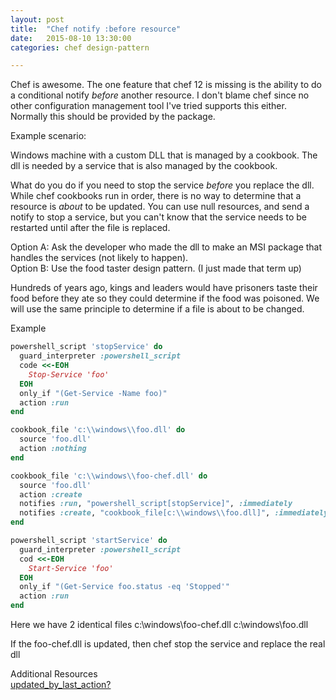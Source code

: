 ```yaml
---
layout: post
title:  "Chef notify :before resource"
date:   2015-08-10 13:30:00
categories: chef design-pattern  

---
```


Chef is awesome. The one feature that chef 12 is missing is the ability to do a conditional notify *before* another resource. I don't blame chef since no other configuration management tool I've tried supports this either. Normally this should be provided by the package.

Example scenario:

Windows machine with a custom DLL that is managed by a cookbook. The dll is needed by a service that is also managed by the cookbook.

What do you do if you need to stop the service *before* you replace the dll. While chef cookbooks run in order, there is no way to determine that a resource is *about* to be updated. You can use null resources, and send a notify to stop a service, but you can't know that the service needs to be restarted until after the file is replaced.

Option A: Ask the developer who made the dll to make an MSI package that handles the services (not likely to happen).  
Option B: Use the food taster design pattern. (I just made that term up)  

Hundreds of years ago, kings and leaders would have prisoners taste their food before they ate so they could determine if the food was poisoned. We will use the same principle to determine if a file is about to be changed.

Example  

```ruby
powershell_script 'stopService' do
  guard_interpreter :powershell_script
  code <<-EOH
    Stop-Service 'foo'
  EOH
  only_if "(Get-Service -Name foo)"
  action :run
end

cookbook_file 'c:\\windows\\foo.dll' do
  source 'foo.dll'
  action :nothing
end

cookbook_file 'c:\\windows\\foo-chef.dll' do
  source 'foo.dll'
  action :create
  notifies :run, "powershell_script[stopService]", :immediately
  notifies :create, "cookbook_file[c:\\windows\\foo.dll]", :immediately
end

powershell_script 'startService' do
  guard_interpreter :powershell_script
  cod <<-EOH
    Start-Service 'foo'
  EOH
  only_if "(Get-Service foo.status -eq 'Stopped'"
  action :run
end
```

Here we have 2 identical files
c:\windows\foo-chef.dll
c:\windows\foo.dll

If the foo-chef.dll is updated, then chef stop the service and replace the real dll

Additional Resources  
[updated_by_last_action?](http://www.frankmitchell.org/2013/02/chef-events/)

